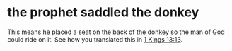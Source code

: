 # the prophet saddled the donkey

This means he placed a seat on the back of the donkey so the man of God could ride on it. See how you translated this in [1 Kings 13:13](../13/13.md).

